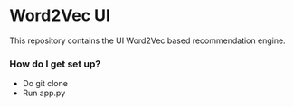 # Word2Vec UI #

This repository contains the UI Word2Vec based recommendation engine.


### How do I get set up? ###

* Do git clone <repo name>
* Run app.py 